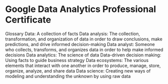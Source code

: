 # Google Data Analytics Professional Certificate

Glossary
Data: A collection of facts
Data analysis: The collection, transformation, and organization of data in order to draw conclusions, make predictions, and drive informed decision-making
Data analyst: Someone who collects, transforms, and organizes data in order to help make informed decisions
Data analytics: The science of data
Data-driven decision making: Using facts to guide business strategy
Data ecosystems: The various elements that interact with one another in order to produce, manage, store, organize, analyze, and share data
Data science: Creating new ways of modeling and understanding the unknown by using raw data